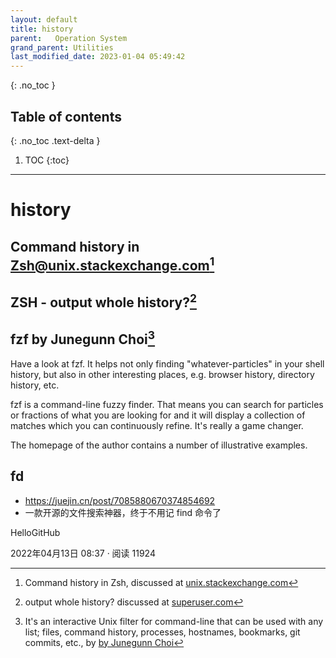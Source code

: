 ```yaml
---
layout: default
title: history
parent:   Operation System
grand_parent: Utilities
last_modified_date: 2023-01-04 05:49:42
---
```


{: .no_toc }

## Table of contents
{: .no_toc .text-delta }

1. TOC 
{:toc}

---

# history

## Command history in Zsh@unix.stackexchange.com[^1]

## ZSH - output whole history?[^2]

## fzf by Junegunn Choi[^3]

Have a look at fzf. It helps not only finding "whatever-particles" in your shell history, but also in other interesting places, e.g. browser history, directory history, etc.

fzf is a command-line fuzzy finder. That means you can search for particles or fractions of what you are looking for and it will display a collection of matches which you can continuously refine. It's really a game changer.

The homepage of the author contains a number of illustrative examples.

## fd

- https://juejin.cn/post/7085880670374854692
- 一款开源的文件搜索神器，终于不用记 find 命令了

HelloGitHub

2022年04月13日 08:37 ·  阅读 11924

[^1]: Command history in Zsh, discussed at [unix.stackexchange.com][zsh]
[^2]: output whole history? discussed at [superuser.com][su]
[^3]: It's an interactive Unix filter for command-line that can be used with any list; files, command history, processes, hostnames, bookmarks, git commits, etc., by [by Junegunn Choi][fzf]

[zsh]: <https://unix.stackexchange.com/questions/111718/command-history-in-zsh> "Command history in Zsh"
[su]: <https://superuser.com/questions/232457/zsh-output-whole-history> " output whole history?"
[fzf]: <https://github.com/junegunn/fzf> "fzf is a general-purpose command-line fuzzy finder."
